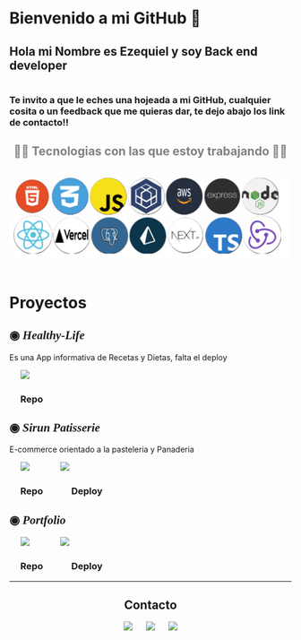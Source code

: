 # Bienvenido a mi GitHub 👋

<h2>Hola mi Nombre es <b>Ezequiel</b> y soy Back end developer</h2>

#  
### Te invito a que le eches una hojeada a mi GitHub, cualquier cosita o un feedback que me quieras dar, te dejo abajo los link de contacto!!

 
<div align="center" style="color:gray;">
  <h2>🧑‍💻 Tecnologias con las que estoy trabajando 🧑‍💻 </h2>
     <span>&nbsp;&nbsp;&nbsp;&nbsp;</span> 
<img src='./image/slader2.png'/>
  </div>
<div align="center">
  <span>&nbsp;&nbsp;&nbsp;&nbsp;</span> 
  <span>&nbsp;&nbsp;&nbsp;&nbsp;</span> 
</div>

#
# Proyectos

<div>
<h2 style="font-family: cursive;">◉<b><i> Healthy-Life</i></b></h2>
<p>Es una App informativa de Recetas y Dietas, falta el deploy</p>
   <span>&nbsp;&nbsp;&nbsp;&nbsp;</span> 
 <a href="https://github.com/000EZE000/Healthy-Life"><img  width='50' src='https://assets.ifttt.com/images/channels/2107379463/icons/monochrome_large.png'/></a> <span>&nbsp;&nbsp;&nbsp;&nbsp;&nbsp;&nbsp;&nbsp;&nbsp;&nbsp;&nbsp;&nbsp;&nbsp;</span>  
 <h3><span>&nbsp;&nbsp;&nbsp;&nbsp;&nbsp;</span>Repo</h3>
 </div>
 <div>
<h2 style="font-family: cursive;">◉<b><i> Sirun Patisserie</i></b></h2>
<p>E-commerce orientado a la pasteleria y Panaderia</p>
   <span>&nbsp;&nbsp;&nbsp;&nbsp;</span> 
 <a href="https://github.com/proyectofinal30a/App-Sirun-Final-Project"><img  width='50' src='https://assets.ifttt.com/images/channels/2107379463/icons/monochrome_large.png'/></a> <span>&nbsp;&nbsp;&nbsp;&nbsp;&nbsp;&nbsp;&nbsp;&nbsp;&nbsp;&nbsp;&nbsp;&nbsp;</span>  <a href="https://sirunnpatisserie.vercel.app/"><img  width='50' src='https://www.drupal.org/files/project-images/icon-deploy.png'/></a>
 <h3><span>&nbsp;&nbsp;&nbsp;&nbsp;&nbsp;</span>Repo<span>&nbsp;&nbsp;&nbsp;&nbsp;&nbsp;&nbsp;&nbsp;&nbsp;&nbsp;&nbsp;&nbsp;&nbsp;&nbsp;</span>Deploy</h3>
</div>
 <div>
<h2 style="font-family: cursive;">◉<b><i> Portfolio</i></b></h2>
   <span>&nbsp;&nbsp;&nbsp;&nbsp;</span> 
 <a href="https://github.com/000EZE000/portfolio"><img  width='50' src='https://assets.ifttt.com/images/channels/2107379463/icons/monochrome_large.png'/></a> <span>&nbsp;&nbsp;&nbsp;&nbsp;&nbsp;&nbsp;&nbsp;&nbsp;&nbsp;&nbsp;&nbsp;&nbsp;</span>  <a href="https://ezequiel-sosa.vercel.app/"><img  width='50' src='https://www.drupal.org/files/project-images/icon-deploy.png'/></a>
 <h3><span>&nbsp;&nbsp;&nbsp;&nbsp;&nbsp;</span>Repo<span>&nbsp;&nbsp;&nbsp;&nbsp;&nbsp;&nbsp;&nbsp;&nbsp;&nbsp;&nbsp;&nbsp;&nbsp;&nbsp;</span>Deploy</h3>
</div>
  <hr />
  <div align="center">
  <h2>Contacto</h2>
  <a href="mailto:ezequiel.ignacio.sosa@gmail.com"><img  width='50' src='https://cdn-icons-png.flaticon.com/512/281/281769.png'/></a>
  <span>&nbsp;&nbsp;&nbsp;&nbsp;</span> 
  <a href="https://www.linkedin.com/in/ezequiel-sosa-475150248/"><img width='50' src='https://static-00.iconduck.com/assets.00/linkedin-icon-256x256-lqsaztdg.png'/></a>
    <span>&nbsp;&nbsp;&nbsp;&nbsp;</span> 
  <a href="https://drive.google.com/u/0/uc?id=199TAB95n-AKumZiXN2Tzw8oY_9qz427O&export=download"><img width='50' src='https://cdn-icons-png.flaticon.com/512/3135/3135800.png'/></a>
</div>

